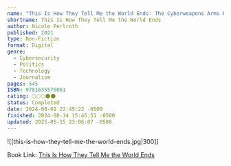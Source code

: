 ```yaml
---
name: "This Is How They Tell Me the World Ends: The Cyberweapons Arms Race"
shortname: This Is How They Tell Me the World Ends
author: Nicole Perlroth
published: 2021
type: Non-Fiction
format: Digital
genre:
  - Cybersecurity
  - Politics
  - Technology
  - Journalism
pages: 545
ISBN: 9781635576061
rating: 🌕🌕🌕🌑🌑
status: Completed
date: 2024-08-01 22:45:22 -0500
finished: 2024-08-14 15:45:51 -0500
updated: 2025-05-15 23:06:07 -0500
---
```


![[this-is-how-they-tell-me-the-world-ends.jpg|300]]

Book Link: [This Is How They Tell Me the World Ends](https://www.goodreads.com/book/show/49247043-this-is-how-they-tell-me-the-world-ends)
